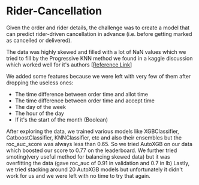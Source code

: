 # Rider-Cancellation
Given the order and rider details, the challenge was to create a model that can predict rider-driven cancellation in advance (i.e. before getting marked as cancelled or delivered).

The data was highly skewed and filled with a lot of NaN values which we tried to fill by the Progressive KNN method we found in a kaggle discussion which worked well for it's authors [[Reference Link](https://www.kaggle.com/c/now-you-are-playing-with-power/discussion/300903)]

We added some features because we were left with very few of them after dropping the useless ones:

- The time difference between order time and allot time
- The time difference between order time and accept time
- The day of the week
- The hour of the day
- If it's the start of the month (Boolean)

After exploring the data, we trained various models like XGBClassifier, CatboostClassifier, KNNClassifier, etc and also their ensembles but the roc_auc_score was always less than 0.65. So we tried AutoXGB on our data which boosted our score to 0.77 on the leaderboard.
We further tried smoting(very useful method for balancing skewed data) but it was overfitting the data (gave roc_auc of 0.91 in validation and 0.7 in lb)
Lastly, we tried stacking around 20 AutoXGB models but unfortunately it didn't work for us and we were left with no time to try that again.
